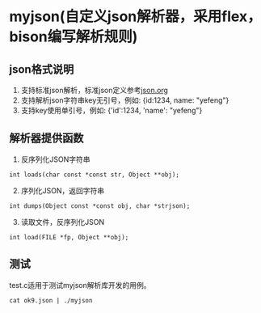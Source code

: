 # myjson(自定义json解析器，采用flex，bison编写解析规则)

## json格式说明
1. 支持标准json解析，标准json定义参考[json.org](https://www.json.org/json-zh.html)
2. 支持解析json字符串key无引号，例如: {id:1234, name: "yefeng"}
3. 支持key使用单引号，例如: {'id':1234, 'name': "yefeng"}

## 解析器提供函数
1. 反序列化JSON字符串
```
int loads(char const *const str, Object **obj);
```

2. 序列化JSON，返回字符串
```
int dumps(Object const *const obj, char *strjson);
```

3. 读取文件，反序列化JSON
```
int load(FILE *fp, Object **obj);
```


## 测试
test.c适用于测试myjson解析库开发的用例。
```
cat ok9.json | ./myjson
```
